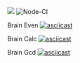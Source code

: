 <a href="https://codeclimate.com/github/codeclimate/codeclimate/maintainability"><img src="https://api.codeclimate.com/v1/badges/a99a88d28ad37a79dbf6/maintainability" /></a>
![Node-CI](https://github.com/vladimirloskutov/frontend-project-lvl1/workflows/Node-CI/badge.svg)

Brain Even
[![asciicast](https://asciinema.org/a/369190.svg)](https://asciinema.org/a/369190)

Brain Calc
[![asciicast](https://asciinema.org/a/369368.svg)](https://asciinema.org/a/369368)

Brain Gcd
[![asciicast](https://asciinema.org/a/369415.svg)](https://asciinema.org/a/369415)
